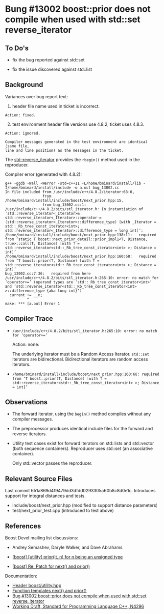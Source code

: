 # Bung #13002 boost::prior does not compile when used with std::set reverse_iterator

## To Do's

  - fix the bug reported against std::set

  - fix the issue discovered against std::list

## Background

Variances over bug report text: 

  1. header file name used in ticket is incorrect.

    Action: fixed.

  2. test environment header file versions use 4.8.2; ticket uses 4.8.3.

    Action: ignored.

    Compiler messages generated in the test environment are identical (same file,
    line and line position) as the messages in the ticket.

The [std::reverse_iterator](http://en.cppreference.com/w/cpp/iterator/reverse_iterator)
provides the `rbegin()` method used in the reproducer.

Compiler error (generated with 4.8.2):

```
g++ -ggdb -Wall -Werror -std=c++11 -L/home/bminard/install/lib -I/home/bminard/install/include -o a.out bug_13002.cc
In file included from /usr/include/c++/4.8.2/iterator:63:0,
                 from /home/bminard/install/include/boost/next_prior.hpp:15,
                 from bug_13002.cc:1:
/usr/include/c++/4.8.2/bits/stl_iterator.h: In instantiation of ‘std::reverse_iterator<_Iterator>& std::reverse_iterator<_Iterator>::operator-=(std::reverse_iterator<_Iterator>::difference_type) [with _Iterator = std::_Rb_tree_const_iterator<int>; std::reverse_iterator<_Iterator>::difference_type = long int]’:
/home/bminard/install/include/boost/next_prior.hpp:138:11:   required from ‘static T boost::next_prior_detail::prior_impl1<T, Distance, true>::call(T, Distance) [with T = std::reverse_iterator<std::_Rb_tree_const_iterator<int> >; Distance = int]’
/home/bminard/install/include/boost/next_prior.hpp:160:68:   required from ‘T boost::prior(T, Distance) [with T = std::reverse_iterator<std::_Rb_tree_const_iterator<int> >; Distance = int]’
bug_13002.cc:7:36:   required from here
/usr/include/c++/4.8.2/bits/stl_iterator.h:265:10: error: no match for ‘operator+=’ (operand types are ‘std::_Rb_tree_const_iterator<int>’ and ‘std::reverse_iterator<std::_Rb_tree_const_iterator<int> >::difference_type {aka long int}’)
  current += __n;
          ^
make: *** [a.out] Error 1
```

## Compiler Trace

  * `/usr/include/c++/4.8.2/bits/stl_iterator.h:265:10: error: no match for ‘operator+=’`

    Action: none:

    The underlying iterator must be a Random Access Iterator. `std::set`
    iterators are bidirectional. Bidirectional iterators are random access
    iterators.

  * `/home/bminard/install/include/boost/next_prior.hpp:160:68: required from ‘T boost::prior(T, Distance) [with T = std::reverse_iterator<std::_Rb_tree_const_iterator<int> >; Distance = int]’`

## Observations

  * The forward iterator, using the `begin()` method compiles without any compiler messages.

  * The preprocessor produces identical include files for the forward and reverse iterators.

  * Utility test cases exist for forward iterators on std::lists and std::vector
    (both sequence containers). Reproducer uses std::set (an associative container).

    Only std::vector passes the reproducer.

## Relevant Source Files

Last commit 651a869d4f9479dd3dfdd0293305a60b8c8d0e1c. Introduces support for integral distances and tests.

  * include/boost/next_prior.hpp (modified to support distance parameters)
  * test/next_prior_test.cpp (introduced to test above)

## References

Boost Devel mailing list discussions:

  - Andrey Semashev, Daryle Walker, and Dave Abrahams

  - [[boost] [utility] prior(it, n) for n being an unsigned type](https://lists.boost.org/Archives/boost/2014/06/214788.php)
  - [[boost] Re: Patch for next() and prior()](https://lists.boost.org/Archives/boost/2003/12/58074.php)

Documentation:

  - [Header boost/utility.hpp](http://www.boost.org/doc/libs/1_64_0/libs/utility/utility.htm)
  - [Function templates next() and prior()](http://www.boost.org/doc/libs/1_64_0/libs/utility/utility.htm#functions_next_prior)
  - [Bug #13002 boost::prior does not compile when used with std::set reverse_iterator](https://svn.boost.org/trac10/ticket/13002)
  - [Working Draft, Standard for Programming Language C++, N4296](http://www.open-std.org/jtc1/sc22/wg21/docs/papers/2014/n4296.pdf)
